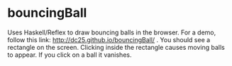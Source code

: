 # bouncingBall

Uses Haskell/Reflex to draw bouncing balls in the browser.  For a demo, follow this link: http://dc25.github.io/bouncingBall/ .  You should see a rectangle on the screen.  Clicking inside the rectangle causes moving balls to appear.  If you click on a ball it vanishes.
